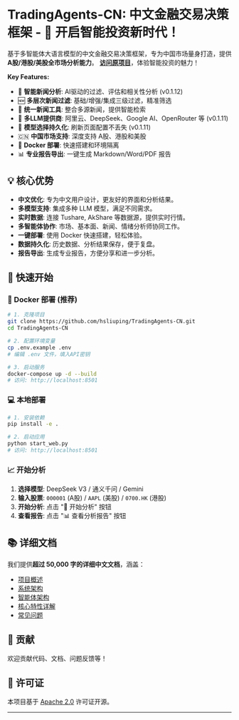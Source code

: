 # TradingAgents-CN: 中文金融交易决策框架 - 🚀 开启智能投资新时代！

基于多智能体大语言模型的中文金融交易决策框架，专为中国市场量身打造，提供**A股/港股/美股全市场分析能力**。 **[访问原项目](https://github.com/hsliuping/TradingAgents-CN)**，体验智能投资的魅力！

**Key Features:**

*   🧠 **智能新闻分析**: AI驱动的过滤、评估和相关性分析 (v0.1.12)
*   🆕 **多层次新闻过滤**: 基础/增强/集成三级过滤，精准筛选
*   📰 **统一新闻工具**: 整合多源新闻，提供智能检索
*   🤖 **多LLM提供商**: 阿里云、DeepSeek、Google AI、OpenRouter 等 (v0.1.11)
*   💾 **模型选择持久化**: 刷新页面配置不丢失 (v0.1.11)
*   🇨🇳 **中国市场支持**: 深度支持 A股、港股和美股
*   🐳 **Docker 部署**: 快速搭建和环境隔离
*   📊 **专业报告导出**: 一键生成 Markdown/Word/PDF 报告

## 💡 核心优势

*   **中文优化**: 专为中文用户设计，更友好的界面和分析结果。
*   **多模型支持**: 集成多种 LLM 模型，满足不同需求。
*   **实时数据**: 连接 Tushare, AkShare 等数据源，提供实时行情。
*   **多智能体协作**: 市场、基本面、新闻、情绪分析师协同工作。
*   **一键部署**: 使用 Docker 快速搭建，轻松体验。
*   **数据持久化**: 历史数据、分析结果保存，便于复盘。
*   **报告导出**: 生成专业报告，方便分享和进一步分析。

## 🚀 快速开始

### 🐳 Docker 部署 (推荐)

```bash
# 1. 克隆项目
git clone https://github.com/hsliuping/TradingAgents-CN.git
cd TradingAgents-CN

# 2. 配置环境变量
cp .env.example .env
# 编辑 .env 文件，填入API密钥

# 3. 启动服务
docker-compose up -d --build
# 访问: http://localhost:8501
```

### 💻 本地部署

```bash
# 1. 安装依赖
pip install -e .

# 2. 启动应用
python start_web.py
# 访问: http://localhost:8501
```

### 📈 开始分析

1.  **选择模型**: DeepSeek V3 / 通义千问 / Gemini
2.  **输入股票**: `000001` (A股) / `AAPL` (美股) / `0700.HK` (港股)
3.  **开始分析**: 点击 "🚀 开始分析" 按钮
4.  **查看报告**: 点击 "📊 查看分析报告" 按钮

## 📚 详细文档

我们提供**超过 50,000 字的详细中文文档**，涵盖：

*   [项目概述](docs/overview/project-overview.md)
*   [系统架构](docs/architecture/system-architecture.md)
*   [智能体架构](docs/architecture/agent-architecture.md)
*   [核心特性详解](docs/)
*   [常见问题](docs/faq/faq.md)

## 🤝 贡献

欢迎贡献代码、文档、问题反馈等！

## 📄 许可证

本项目基于 [Apache 2.0](LICENSE) 许可证开源。

---